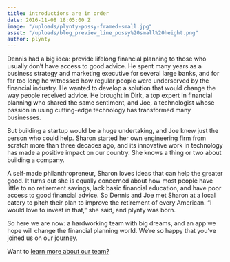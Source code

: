 ```yaml
---
title: introductions are in order
date: 2016-11-08 18:05:00 Z
image: "/uploads/plynty-possy-framed-small.jpg"
asset: "/uploads/blog_preview_line_possy%20small%20height.png"
author: plynty
---
```


Dennis had a big idea: provide lifelong financial planning to those who usually don’t have access to good advice. He spent many years as a business strategy and marketing executive for several large banks, and for far too long he witnessed how regular people were underserved by the financial industry. <!--more--> He wanted to develop a solution that would change the way people received advice. He brought in Dirk, a top expert in financial planning who shared the same sentiment, and Joe, a technologist whose passion in using cutting-edge technology has transformed many businesses.

But building a startup would be a huge undertaking, and Joe knew just the person who could help. Sharon started her own engineering firm from scratch more than three decades ago, and its innovative work in technology has made a positive impact on our country. She knows a thing or two about building a company.

A self-made philanthropreneur, Sharon loves ideas that can help the greater good. It turns out she is equally concerned about how most people have little to no retirement savings, lack basic financial education, and have poor access to good financial advice. So Dennis and Joe met Sharon at a local eatery to pitch their plan to improve the retirement of every American. “I would love to invest in that,” she said, and plynty was born.

So here we are now: a hardworking team with big dreams, and an app we hope will change the financial planning world. We’re so happy that you’ve joined us on our journey.

Want to [learn more about our team?](../aboutus.html)